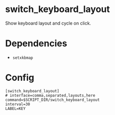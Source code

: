 # switch_keyboard_layout

Show keyboard layout and cycle on click.

# Dependencies

* `setxkbmap`

# Config

```
[switch_keyboard_layout]
# interface=comma,separated,layouts,here
command=$SCRIPT_DIR/switch_keyboard_layout
interval=30
LABEL=KEY
```